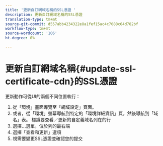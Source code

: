 ```yaml
---
title: '更新自訂網域名稱的SSL憑證 '
description: 更新自訂網域名稱的SSL憑證
translation-type: tm+mt
source-git-commit: d557abb4234322e8a1fef15ac4c7088c64d782bf
workflow-type: tm+mt
source-wordcount: '106'
ht-degree: 0%

---
```


# 更新自訂網域名稱{#update-ssl-certificate-cdn}的SSL憑證

更新動作可從UI的兩個不同位置執行：

1. 從「環境」畫面導覽至「網域設定」頁面。
1. 或者，從「環境」螢幕導航到特定的「環境詳細資訊」頁，然後導航到「域名」表。
標識要查看／更新的自定義域名列在的行
1. 選擇&#x200B;**...**&#x200B;選單，位於列的最右端
1. 選擇「查看和更新」選項
1. 視需要變更SSL憑證並確認您的提交
